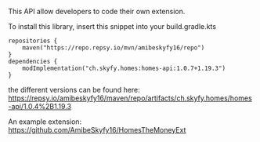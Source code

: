 This API allow developers to code their own extension.

To install this library, insert this snippet into your build.gradle.kts

```
repositories {
    maven("https://repo.repsy.io/mvn/amibeskyfy16/repo")
}
dependencies {
    modImplementation("ch.skyfy.homes:homes-api:1.0.7+1.19.3")
}
```

the different versions can be found here: https://repsy.io/amibeskyfy16/maven/repo/artifacts/ch.skyfy.homes/homes-api/1.0.4%2B1.19.3

An example extension: https://github.com/AmibeSkyfy16/HomesTheMoneyExt
